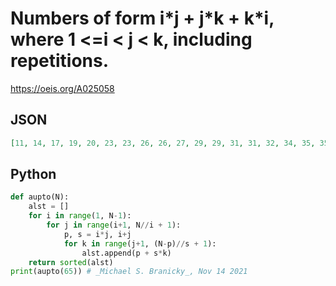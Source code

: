 # Numbers of form i\*j \+ j\*k \+ k\*i, where 1 <\=i < j < k, including repetitions\.
https://oeis.org/A025058
## JSON
```JSON
[11, 14, 17, 19, 20, 23, 23, 26, 26, 27, 29, 29, 31, 31, 32, 34, 35, 35, 36, 38, 38, 39, 39, 41, 41, 41, 43, 44, 44, 44, 46, 47, 47, 47, 47, 49, 50, 50, 51, 51, 52, 53, 53, 54, 54, 55, 55, 56, 56, 56, 59, 59, 59, 59, 59, 61, 61, 62, 62, 62, 63, 63, 64, 65, 65]
```
## Python
```Python
def aupto(N):
    alst = []
    for i in range(1, N-1):
        for j in range(i+1, N//i + 1):
            p, s = i*j, i+j
            for k in range(j+1, (N-p)//s + 1):
                alst.append(p + s*k)
    return sorted(alst)
print(aupto(65)) # _Michael S. Branicky_, Nov 14 2021
```
